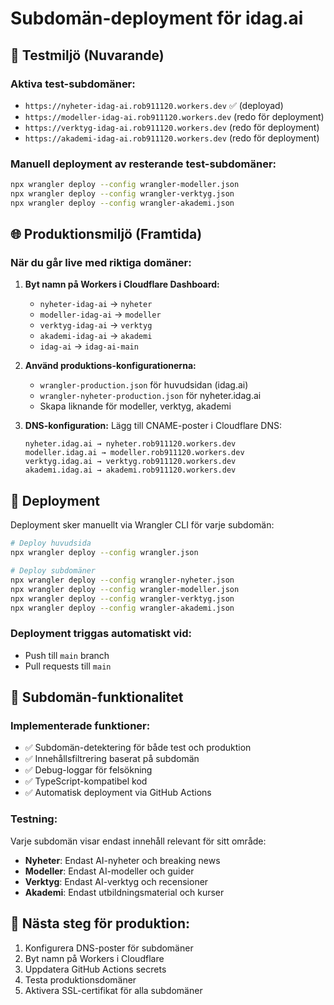 # Subdomän-deployment för idag.ai

## 🚀 Testmiljö (Nuvarande)

### Aktiva test-subdomäner:
- `https://nyheter-idag-ai.rob911120.workers.dev` ✅ (deployad)
- `https://modeller-idag-ai.rob911120.workers.dev` (redo för deployment)
- `https://verktyg-idag-ai.rob911120.workers.dev` (redo för deployment)
- `https://akademi-idag-ai.rob911120.workers.dev` (redo för deployment)

### Manuell deployment av resterande test-subdomäner:
```bash
npx wrangler deploy --config wrangler-modeller.json
npx wrangler deploy --config wrangler-verktyg.json
npx wrangler deploy --config wrangler-akademi.json
```

## 🌐 Produktionsmiljö (Framtida)

### När du går live med riktiga domäner:

1. **Byt namn på Workers i Cloudflare Dashboard:**
   - `nyheter-idag-ai` → `nyheter`
   - `modeller-idag-ai` → `modeller`
   - `verktyg-idag-ai` → `verktyg`
   - `akademi-idag-ai` → `akademi`
   - `idag-ai` → `idag-ai-main`

2. **Använd produktions-konfigurationerna:**
   - `wrangler-production.json` för huvudsidan (idag.ai)
   - `wrangler-nyheter-production.json` för nyheter.idag.ai
   - Skapa liknande för modeller, verktyg, akademi

3. **DNS-konfiguration:**
   Lägg till CNAME-poster i Cloudflare DNS:
   ```
   nyheter.idag.ai → nyheter.rob911120.workers.dev
   modeller.idag.ai → modeller.rob911120.workers.dev
   verktyg.idag.ai → verktyg.rob911120.workers.dev
   akademi.idag.ai → akademi.rob911120.workers.dev
   ```

## 🔄 Deployment

Deployment sker manuellt via Wrangler CLI för varje subdomän:

```bash
# Deploy huvudsida
npx wrangler deploy --config wrangler.json

# Deploy subdomäner
npx wrangler deploy --config wrangler-nyheter.json
npx wrangler deploy --config wrangler-modeller.json
npx wrangler deploy --config wrangler-verktyg.json
npx wrangler deploy --config wrangler-akademi.json
```

### Deployment triggas automatiskt vid:
- Push till `main` branch
- Pull requests till `main`

## 🧪 Subdomän-funktionalitet

### Implementerade funktioner:
- ✅ Subdomän-detektering för både test och produktion
- ✅ Innehållsfiltrering baserat på subdomän
- ✅ Debug-loggar för felsökning
- ✅ TypeScript-kompatibel kod
- ✅ Automatisk deployment via GitHub Actions

### Testning:
Varje subdomän visar endast innehåll relevant för sitt område:
- **Nyheter**: Endast AI-nyheter och breaking news
- **Modeller**: Endast AI-modeller och guider
- **Verktyg**: Endast AI-verktyg och recensioner
- **Akademi**: Endast utbildningsmaterial och kurser

## 📝 Nästa steg för produktion:

1. Konfigurera DNS-poster för subdomäner
2. Byt namn på Workers i Cloudflare
3. Uppdatera GitHub Actions secrets
4. Testa produktionsdomäner
5. Aktivera SSL-certifikat för alla subdomäner